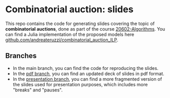 # Combinatorial auction: slides

This repo contains the code for generating slides covering the topic of **combinatorial auctions**, done as part of the course [20602-Algorithms](https://didattica.unibocconi.it/ts/tsn_anteprima.php?cod_ins=20602&anno=2021&IdPag=6352).
You can find a Julia implementation of the proposed models here [github.com/andreateruzzi/combinatorial_auction_ILP](https://github.com/andreateruzzi/combinatorial_auction_ILP).

## Branches

- In the main branch, you can find the code for reproducing the slides.
- In the [pdf branch](https://github.com/andreateruzzi/combinatorial-auction/tree/pdf), you can find an updated deck of slides in pdf format.
- In the [presentation branch](https://github.com/andreateruzzi/combinatorial-auction/tree/presentation), you can find a more fragmented version of the slides used for presentation purposes, which includes more "breaks" and "pauses".
